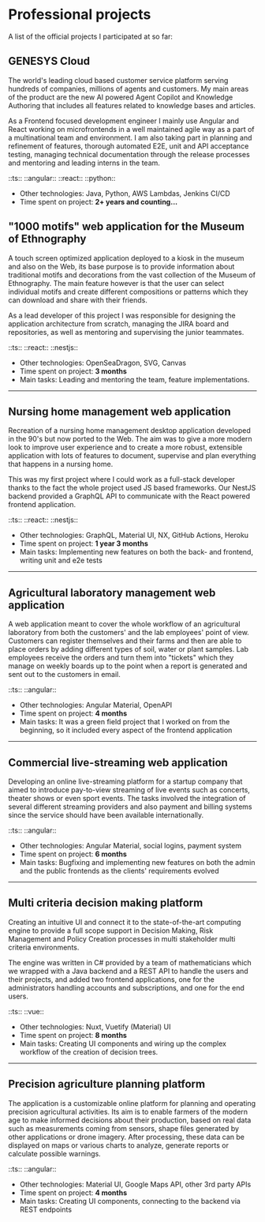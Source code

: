 # Professional projects

A list of the official projects I participated at so far:

## GENESYS Cloud

The world's leading cloud based customer service platform serving hundreds of companies, millions of agents and customers. My main areas of the product are the new AI powered Agent Copilot and Knowledge Authoring that includes all features related to knowledge bases and articles.

As a Frontend focused development engineer I mainly use Angular and React working on microfrontends in a well maintained agile way as a part of a multinational team and environment. 
I am also taking part in planning and refinement of features, thorough automated E2E, unit and API acceptance testing, managing technical documentation through the release processes and mentoring and leading interns in the team.

::ts:: ::angular:: ::react:: ::python::

- Other technologies: Java, Python, AWS Lambdas, Jenkins CI/CD
- Time spent on project: **2+ years and counting...**

## "1000 motifs" web application for the Museum of Ethnography

A touch screen optimized application deployed to a kiosk in the museum and also on the Web, its base purpose is to provide information about traditional motifs and decorations from the vast collection of the Museum of Ethnography. The main feature however is that the user can select individual motifs and create different compositions or patterns which they can download and share with their friends.

As a lead developer of this project I was responsible for designing the application architecture from scratch, managing the JIRA board and repositories, as well as mentoring and supervising the junior teammates.

::ts:: ::react:: ::nestjs::

- Other technologies: OpenSeaDragon, SVG, Canvas
- Time spent on project: **3 months**
- Main tasks: Leading and mentoring the team, feature implementations.

---
## Nursing home management web application

Recreation of a nursing home management desktop application developed in the 90's but now ported to the Web. The aim was to give a more modern look to improve user experience and to create a more robust, extensible application with lots of features to document, supervise and plan everything that happens in a nursing home. 

This was my first project where I could work as a full-stack developer thanks to the fact the whole project used JS based frameworks. Our NestJS backend provided a GraphQL API to communicate with the React powered frontend application.

::ts:: ::react:: ::nestjs::

- Other technologies: GraphQL, Material UI, NX, GitHub Actions, Heroku
- Time spent on project: **1 year 3 months**
- Main tasks: Implementing new features on both the back- and frontend, writing unit and e2e tests

---
## Agricultural laboratory management web application

A web application meant to cover the whole workflow of an agricultural laboratory from both the customers' and the lab employees' point of view. Customers can register themselves and their farms and then are able to place orders by adding different types of soil, water or plant samples. Lab employees receive the orders and turn them into "tickets" which they manage on weekly boards up to the point when a report is generated and sent out to the customers in email.

::ts:: ::angular:: 

- Other technologies: Angular Material, OpenAPI
- Time spent on project: **4 months**
- Main tasks: It was a green field project that I worked on from the beginning, so it included every aspect of the frontend application

---
## Commercial live-streaming web application

Developing an online live-streaming platform for a startup company that aimed to introduce pay-to-view streaming of live events such as concerts, theater shows or even sport events. The tasks involved the integration of several different streaming providers and also payment and billing systems since the service should have been available internationally. 

::ts:: ::angular:: 

- Other technologies: Angular Material, social logins, payment system
- Time spent on project: **6 months**
- Main tasks: Bugfixing and implementing new features on both the admin and the public frontends as the clients' requirements evolved

---
## Multi criteria decision making platform

Creating an intuitive UI and connect it to the state-of-the-art computing engine to provide a full scope support in Decision Making, Risk Management and Policy Creation processes in multi stakeholder multi criteria environments.

The engine was written in C# provided by a team of mathematicians which we wrapped with a Java backend and a REST API to handle the users and their projects, and added two frontend applications, one for the administrators handling accounts and subscriptions, and one for the end users.

::ts:: ::vue::

- Other technologies: Nuxt, Vuetify (Material) UI
- Time spent on project: **8 months**
- Main tasks: Creating UI components and wiring up the complex workflow of the creation of decision trees.

---
## Precision agriculture planning platform

The application is a customizable online platform for planning and operating precision agricultural activities. Its aim is to enable farmers of the modern age to make informed decisions about their production, based on real data such as measurements coming from sensors, shape files generated by other applications or drone imagery. After processing, these data can be displayed on maps or various charts to analyze, generate reports or calculate possible warnings. 

::ts:: ::angular:: 

- Other technologies: Material UI, Google Maps API, other 3rd party APIs
- Time spent on project: **4 months**
- Main tasks: Creating UI components, connecting to the backend via REST endpoints
